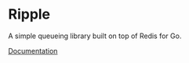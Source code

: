Ripple
======

A simple queueing library built on top of Redis for Go.

[Documentation](https://godoc.org/github.com/Contiamo/ripple)
